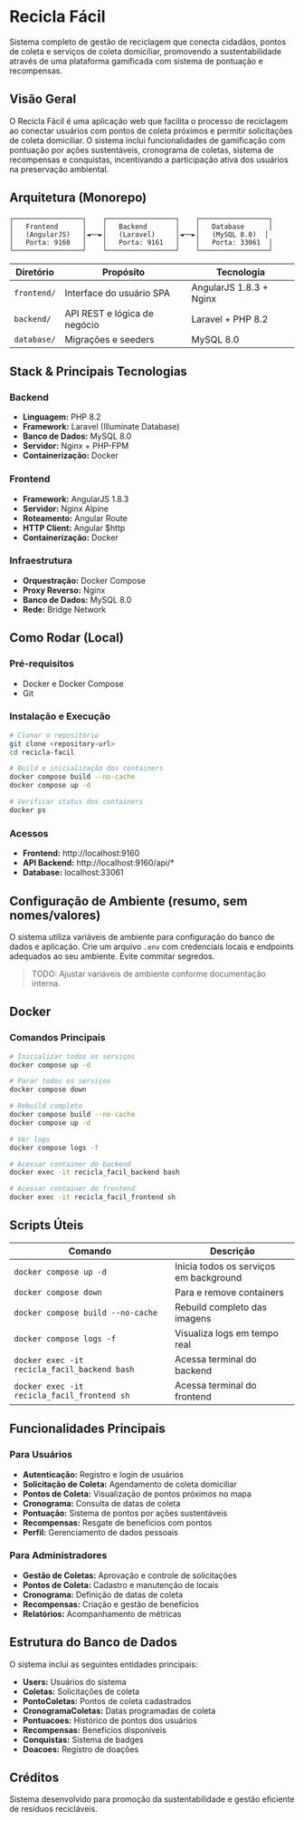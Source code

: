 # Recicla Fácil

Sistema completo de gestão de reciclagem que conecta cidadãos, pontos de coleta e serviços de coleta domiciliar, promovendo a sustentabilidade através de uma plataforma gamificada com sistema de pontuação e recompensas.

## Visão Geral

O Recicla Fácil é uma aplicação web que facilita o processo de reciclagem ao conectar usuários com pontos de coleta próximos e permitir solicitações de coleta domiciliar. O sistema inclui funcionalidades de gamificação com pontuação por ações sustentáveis, cronograma de coletas, sistema de recompensas e conquistas, incentivando a participação ativa dos usuários na preservação ambiental.

## Arquitetura (Monorepo)

```
┌─────────────────┐    ┌─────────────────┐    ┌─────────────────┐
│   Frontend      │    │   Backend       │    │   Database      │
│   (AngularJS)   │◄──►│   (Laravel)     │◄──►│   (MySQL 8.0)  │
│   Porta: 9160   │    │   Porta: 9161   │    │   Porta: 33061  │
└─────────────────┘    └─────────────────┘    └─────────────────┘
```

| Diretório | Propósito | Tecnologia |
|-----------|-----------|------------|
| `frontend/` | Interface do usuário SPA | AngularJS 1.8.3 + Nginx |
| `backend/` | API REST e lógica de negócio | Laravel + PHP 8.2 |
| `database/` | Migrações e seeders | MySQL 8.0 |

## Stack & Principais Tecnologias

### Backend
- **Linguagem:** PHP 8.2
- **Framework:** Laravel (Illuminate Database)
- **Banco de Dados:** MySQL 8.0
- **Servidor:** Nginx + PHP-FPM
- **Containerização:** Docker

### Frontend
- **Framework:** AngularJS 1.8.3
- **Servidor:** Nginx Alpine
- **Roteamento:** Angular Route
- **HTTP Client:** Angular $http
- **Containerização:** Docker

### Infraestrutura
- **Orquestração:** Docker Compose
- **Proxy Reverso:** Nginx
- **Banco de Dados:** MySQL 8.0
- **Rede:** Bridge Network

## Como Rodar (Local)

### Pré-requisitos
- Docker e Docker Compose
- Git

### Instalação e Execução

```bash
# Clonar o repositório
git clone <repository-url>
cd recicla-facil

# Build e inicialização dos containers
docker compose build --no-cache
docker compose up -d

# Verificar status dos containers
docker ps
```

### Acessos
- **Frontend:** http://localhost:9160
- **API Backend:** http://localhost:9160/api/*
- **Database:** localhost:33061

## Configuração de Ambiente (resumo, sem nomes/valores)

O sistema utiliza variáveis de ambiente para configuração do banco de dados e aplicação. Crie um arquivo `.env` com credenciais locais e endpoints adequados ao seu ambiente. Evite commitar segredos.

> TODO: Ajustar variáveis de ambiente conforme documentação interna.

## Docker

### Comandos Principais

```bash
# Inicializar todos os serviços
docker compose up -d

# Parar todos os serviços
docker compose down

# Rebuild completo
docker compose build --no-cache
docker compose up -d

# Ver logs
docker compose logs -f

# Acessar container do backend
docker exec -it recicla_facil_backend bash

# Acessar container do frontend
docker exec -it recicla_facil_frontend sh
```

## Scripts Úteis

| Comando | Descrição |
|---------|-----------|
| `docker compose up -d` | Inicia todos os serviços em background |
| `docker compose down` | Para e remove containers |
| `docker compose build --no-cache` | Rebuild completo das imagens |
| `docker compose logs -f` | Visualiza logs em tempo real |
| `docker exec -it recicla_facil_backend bash` | Acessa terminal do backend |
| `docker exec -it recicla_facil_frontend sh` | Acessa terminal do frontend |

## Funcionalidades Principais

### Para Usuários
- **Autenticação:** Registro e login de usuários
- **Solicitação de Coleta:** Agendamento de coleta domiciliar
- **Pontos de Coleta:** Visualização de pontos próximos no mapa
- **Cronograma:** Consulta de datas de coleta
- **Pontuação:** Sistema de pontos por ações sustentáveis
- **Recompensas:** Resgate de benefícios com pontos
- **Perfil:** Gerenciamento de dados pessoais

### Para Administradores
- **Gestão de Coletas:** Aprovação e controle de solicitações
- **Pontos de Coleta:** Cadastro e manutenção de locais
- **Cronograma:** Definição de datas de coleta
- **Recompensas:** Criação e gestão de benefícios
- **Relatórios:** Acompanhamento de métricas

## Estrutura do Banco de Dados

O sistema inclui as seguintes entidades principais:
- **Users:** Usuários do sistema
- **Coletas:** Solicitações de coleta
- **PontoColetas:** Pontos de coleta cadastrados
- **CronogramaColetas:** Datas programadas de coleta
- **Pontuacoes:** Histórico de pontos dos usuários
- **Recompensas:** Benefícios disponíveis
- **Conquistas:** Sistema de badges
- **Doacoes:** Registro de doações

## Créditos

Sistema desenvolvido para promoção da sustentabilidade e gestão eficiente de resíduos recicláveis.
